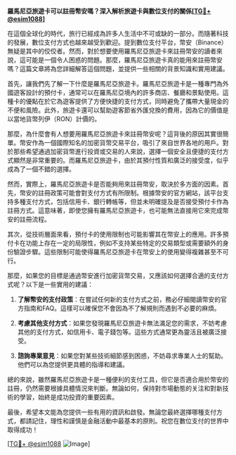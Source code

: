 **羅馬尼亞旅遊卡可以註冊幣安嗎？深入解析旅遊卡與數位支付的關係[[TG💪+ @esim1088](https://t.me/s/esim1088)]**

在這個全球化的時代，旅行已經成為許多人生活中不可或缺的一部分。而隨著科技的發展，數位支付方式也越來越受到歡迎。提到數位支付平台，幣安（Binance）無疑是其中的佼佼者。然而，對於想要使用羅馬尼亞旅遊卡來註冊幣安的讀者來說，這可能是一個令人困惑的問題。那麼，羅馬尼亞旅遊卡真的能用來註冊幣安嗎？這篇文章將為您詳細解答這個問題，並提供一些相關的背景知識和實用建議。

首先，讓我們先了解一下什麼是羅馬尼亞旅遊卡。羅馬尼亞旅遊卡是一種專門為外國遊客設計的預付卡，通常可以在羅馬尼亞境內的許多商店、餐廳和景點使用。這種卡的優點在於它為遊客提供了方便快捷的支付方式，同時避免了攜帶大量現金的不便和風險。此外，旅遊卡還可以幫助遊客節省外匯兌換的費用，因為它的價值是以當地貨幣列伊（RON）計價的。

那麼，為什麼會有人想要用羅馬尼亞旅遊卡來註冊幣安呢？這背後的原因其實很簡單。幣安作為一個國際知名的加密貨幣交易平台，吸引了來自世界各地的用戶。對於那些希望通過加密貨幣進行投資或交易的人來說，選擇一個安全且便捷的支付方式顯然是非常重要的。而羅馬尼亞旅遊卡，由於其預付性質和廣泛的接受度，似乎成為了一個不錯的選擇。

然而，實際上，羅馬尼亞旅遊卡是否能夠用來註冊幣安，取決於多方面的因素。首先，幣安的註冊政策可能會對支付方式有所限制。根據幣安的官方網站，該平台支持多種支付方式，包括信用卡、銀行轉帳等，但並未明確提及是否接受預付卡作為註冊方式。這意味著，即使您擁有羅馬尼亞旅遊卡，也可能無法直接用它來完成幣安的註冊流程。

其次，從技術層面來看，預付卡的使用限制也可能影響其在幣安上的應用。許多預付卡在功能上存在一定的局限性，例如不支持某些特定的交易類型或需要額外的身份驗證步驟。這些限制可能使得羅馬尼亞旅遊卡在幣安上的使用變得複雜甚至不可行。

那麼，如果您的目標是通過幣安進行加密貨幣交易，又應該如何選擇合適的支付方式呢？以下是一些實用的建議：

1. **了解幣安的支付政策**：在嘗試任何新的支付方式之前，務必仔細閱讀幣安的官方指南和FAQ。這樣可以確保您不會因為不了解規則而遇到不必要的麻煩。

2. **考慮其他支付方式**：如果您發現羅馬尼亞旅遊卡無法滿足您的需求，不妨考慮其他的支付方式，如信用卡、電子錢包等。這些方式通常更為靈活且被廣泛接受。

3. **諮詢專業意見**：如果您對某些技術細節感到困惑，不妨尋求專業人士的幫助。他們可以為您提供更具體的指導和建議。

總的來說，雖然羅馬尼亞旅遊卡是一種便利的支付工具，但它是否適合用於幣安的註冊，仍然需要根據具體情況來判斷。無論如何，保持對市場動態的关注和對新技術的學習，始終是成功投資的重要因素。

最後，希望本文能為您提供一些有用的資訊和啟發。無論您最終選擇哪種支付方式，都請記住，理性和謹慎是金融活動中最基本的原則。祝您在數位支付的世界中取得成功！

[[TG💪+ @esim1088](https://t.me/s/esim1088) ![Image](https://i.postimg.cc/4NQfJmqS/Snipaste-2025-05-13-00-14-12.png)]